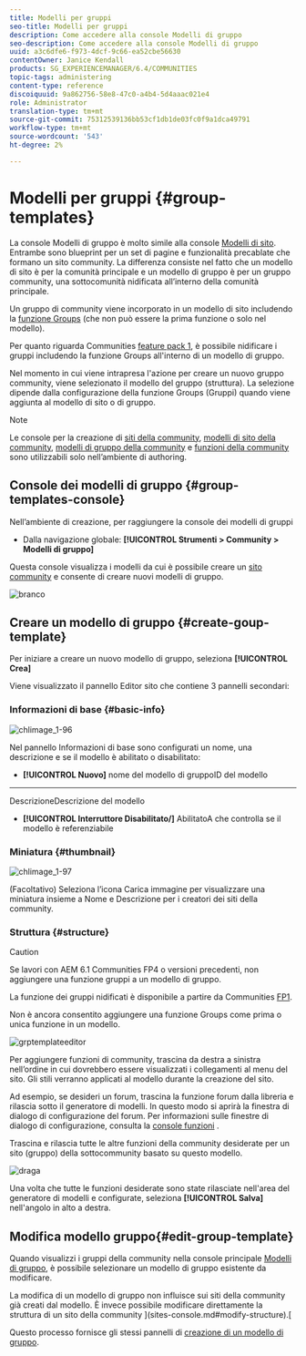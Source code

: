 ```yaml
---
title: Modelli per gruppi
seo-title: Modelli per gruppi
description: Come accedere alla console Modelli di gruppo
seo-description: Come accedere alla console Modelli di gruppo
uuid: a3c6dfe6-f973-4dcf-9c66-ea52cbe56630
contentOwner: Janice Kendall
products: SG_EXPERIENCEMANAGER/6.4/COMMUNITIES
topic-tags: administering
content-type: reference
discoiquuid: 9a862756-58e8-47c0-a4b4-5d4aaac021e4
role: Administrator
translation-type: tm+mt
source-git-commit: 75312539136bb53cf1db1de03fc0f9a1dca49791
workflow-type: tm+mt
source-wordcount: '543'
ht-degree: 2%

---
```



# Modelli per gruppi {#group-templates}

La console Modelli di gruppo è molto simile alla console [Modelli di sito](sites.md). Entrambe sono blueprint per un set di pagine e funzionalità precablate che formano un sito community. La differenza consiste nel fatto che un modello di sito è per la comunità principale e un modello di gruppo è per un gruppo community, una sottocomunità nidificata all’interno della comunità principale.

Un gruppo di community viene incorporato in un modello di sito includendo la [funzione Groups](functions.md#groups-function) (che non può essere la prima funzione o solo nel modello).

Per quanto riguarda Communities [feature pack 1](deploy-communities.md#latestfeaturepack), è possibile nidificare i gruppi includendo la funzione Groups all&#39;interno di un modello di gruppo.

Nel momento in cui viene intrapresa l&#39;azione per creare un nuovo gruppo community, viene selezionato il modello del gruppo (struttura). La selezione dipende dalla configurazione della funzione Groups (Gruppi) quando viene aggiunta al modello di sito o di gruppo.

>[!NOTE]
>
>Le console per la creazione di [siti della community](sites-console.md), [modelli di sito della community](sites.md), [modelli di gruppo della community](tools-groups.md) e [funzioni della community](functions.md) sono utilizzabili solo nell’ambiente di authoring.

## Console dei modelli di gruppo {#group-templates-console}

Nell’ambiente di creazione, per raggiungere la console dei modelli di gruppi

* Dalla navigazione globale: **[!UICONTROL Strumenti > Community > Modelli di gruppo]**

Questa console visualizza i modelli da cui è possibile creare un [sito community](sites-console.md) e consente di creare nuovi modelli di gruppo.

![branco](assets/groupstemplate.png)

## Creare un modello di gruppo {#create-goup-template}

Per iniziare a creare un nuovo modello di gruppo, seleziona **[!UICONTROL Crea]**

Viene visualizzato il pannello Editor sito che contiene 3 pannelli secondari:

### Informazioni di base {#basic-info}

![chlimage_1-96](assets/chlimage_1-96.png)

Nel pannello Informazioni di base sono configurati un nome, una descrizione e se il modello è abilitato o disabilitato:

* **[!UICONTROL Nuovo]**
nome del modello di gruppoID del modello

* ****
DescrizioneDescrizione del modello

* **[!UICONTROL Interruttore Disabilitato/]**
AbilitatoA che controlla se il modello è referenziabile

### Miniatura  {#thumbnail}

![chlimage_1-97](assets/chlimage_1-97.png)

(Facoltativo) Seleziona l’icona Carica immagine per visualizzare una miniatura insieme a Nome e Descrizione per i creatori dei siti della community.

### Struttura {#structure}

>[!CAUTION]
>
>Se lavori con AEM 6.1 Communities FP4 o versioni precedenti, non aggiungere una funzione gruppi a un modello di gruppo.
>
>La funzione dei gruppi nidificati è disponibile a partire da Communities [FP1](communities.md#latestfeaturepack).
>
>Non è ancora consentito aggiungere una funzione Groups come prima o unica funzione in un modello.

![grptemplateeditor](assets/grptemplateeditor.png)

Per aggiungere funzioni di community, trascina da destra a sinistra nell’ordine in cui dovrebbero essere visualizzati i collegamenti al menu del sito. Gli stili verranno applicati al modello durante la creazione del sito.

Ad esempio, se desideri un forum, trascina la funzione forum dalla libreria e rilascia sotto il generatore di modelli. In questo modo si aprirà la finestra di dialogo di configurazione del forum. Per informazioni sulle finestre di dialogo di configurazione, consulta la [console funzioni](functions.md) .

Trascina e rilascia tutte le altre funzioni della community desiderate per un sito (gruppo) della sottocommunity basato su questo modello.

![draga](assets/dragfunctions.png)

Una volta che tutte le funzioni desiderate sono state rilasciate nell&#39;area del generatore di modelli e configurate, seleziona **[!UICONTROL Salva]** nell&#39;angolo in alto a destra.

##  Modifica modello gruppo{#edit-group-template}

Quando visualizzi i gruppi della community nella console principale [Modelli di gruppo](#group-templates-console), è possibile selezionare un modello di gruppo esistente da modificare.

La modifica di un modello di gruppo non influisce sui siti della community già creati dal modello. È invece possibile modificare direttamente la struttura di un sito della community ](sites-console.md#modify-structure).[

Questo processo fornisce gli stessi pannelli di [creazione di un modello di gruppo](#create-goup-template).
